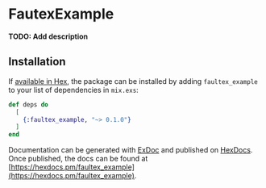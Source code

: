 # FautexExample

**TODO: Add description**

## Installation

If [available in Hex](https://hex.pm/docs/publish), the package can be installed
by adding `faultex_example` to your list of dependencies in `mix.exs`:

```elixir
def deps do
  [
    {:faultex_example, "~> 0.1.0"}
  ]
end
```

Documentation can be generated with [ExDoc](https://github.com/elixir-lang/ex_doc)
and published on [HexDocs](https://hexdocs.pm). Once published, the docs can
be found at [https://hexdocs.pm/faultex_example](https://hexdocs.pm/faultex_example).

